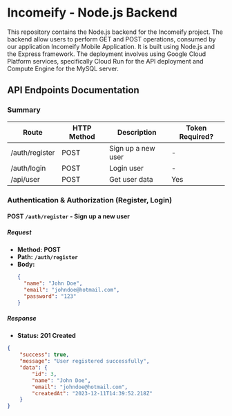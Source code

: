 # Incomeify - Node.js Backend
This repository contains the Node.js backend for the Incomeify project. The backend allow users to perform GET and POST operations, consumed by our application Incomeify Mobile Application. It is built using Node.js and the Express framework. The deployment involves using Google Cloud Platform services, specifically Cloud Run for the API deployment and Compute Engine for the MySQL server.

## API Endpoints Documentation
### Summary

| Route                | HTTP Method | Description                                   | Token Required? |
|----------------------|-------------|-----------------------------------------------|-----------------|
| /auth/register       | POST        | Sign up a new user                            | -               |
| /auth/login          | POST        | Login user                                    | -               |
| /api/user            | POST        | Get user data                                 | Yes             |

### Authentication & Authorization (Register, Login)
#### POST `/auth/register` - Sign up a new user
##### Request
- **Method:** **POST**
- **Path:** **`/auth/register`**
- **Body:** 
  ```json
  {
    "name": "John Doe",
    "email": "johndoe@hotmail.com",
    "password": "123"
  }
  ```
##### Response
- **Status:** **201 Created**
```json
{
    "success": true,
    "message": "User registered successfully",
    "data": {
        "id": 3,
        "name": "John Doe",
        "email": "johndoe@hotmail.com",
        "createdAt": "2023-12-11T14:39:52.218Z"
    }
}
```

